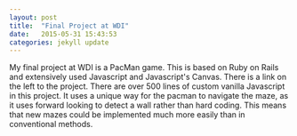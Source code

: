 ```yaml
---
layout: post
title:  "Final Project at WDI"
date:   2015-05-31 15:43:53
categories: jekyll update
---
```


My final project at WDI is a PacMan game.  This is based on Ruby on Rails and extensively used Javascript and Javascript's Canvas.  There is a link on the left to the project.  There are over 500 lines of custom vanilla Javascript in this project.  It uses a unique way for the pacman to navigate the maze, as it uses forward looking to detect a wall rather than hard coding.  This means that new mazes could be implemented much more easily than in conventional methods.


